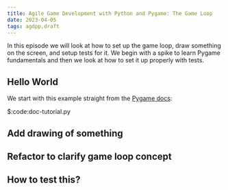 ```yaml
---
title: Agile Game Development with Python and Pygame: The Game Loop
date: 2023-04-05
tags: agdpp,draft
---
```


In this episode we will look at how to set up the game loop, draw something on
the screen, and setup tests for it. We begin with a spike to learn Pygame
fundamentals and then we look at how to set it up properly with tests.

## Hello World

We start with this example straight from the [Pygame
docs](https://www.pygame.org/docs/):

$:code:doc-tutorial.py

## Add drawing of something

## Refactor to clarify game loop concept

## How to test this?
